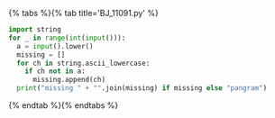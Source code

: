 {% tabs %}{% tab title='BJ_11091.py' %}

```py
import string
for _ in range(int(input())):
  a = input().lower()
  missing = []
  for ch in string.ascii_lowercase:
    if ch not in a:
      missing.append(ch)
  print("missing " + "".join(missing) if missing else "pangram")
```

{% endtab %}{% endtabs %}
